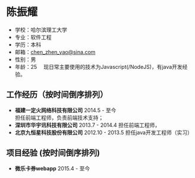 # 陈振耀

- 学校：哈尔滨理工大学
- 专业：软件工程
- 学历：本科
- 邮箱：chen_zhen_yao@sina.com
- 性别：男
- 年龄：25
　现日常主要使用的技术为Javascript(/NodeJS)，有java开发经验。

## 工作经历（按时间倒序排列）
- **福建一定火网络科技有限公司** 2014.5 - 至今  
  担任前端工程师，负责前端技术支持；
- **深圳市华宇讯科技有限公司** 2013.7 - 2014.4
  担任前端工程师，
- **北京九恒星科技股份有限公司** 2012.10 - 2013.5
  担任java开发工程师（实习）
    

## 项目经验 (按时间倒序排列)

- **微乐卡券webapp** 2015.4 - 至今
